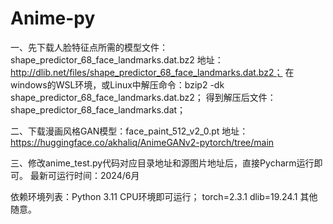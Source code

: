 # Anime-py
一、先下载人脸特征点所需的模型文件：shape_predictor_68_face_landmarks.dat.bz2
地址：http://dlib.net/files/shape_predictor_68_face_landmarks.dat.bz2；
在windows的WSL环境，或Linux中解压命令：bzip2 -dk shape_predictor_68_face_landmarks.dat.bz2；
得到解压后文件：shape_predictor_68_face_landmarks.dat；

二、下载漫画风格GAN模型：face_paint_512_v2_0.pt
地址：https://huggingface.co/akhaliq/AnimeGANv2-pytorch/tree/main

三、修改anime_test.py代码对应目录地址和源图片地址后，直接Pycharm运行即可。
最新可运行时间：2024/6月

依赖环境列表：Python 3.11 CPU环境即可运行；
    torch=2.3.1
    dlib=19.24.1
    其他随意。



        
